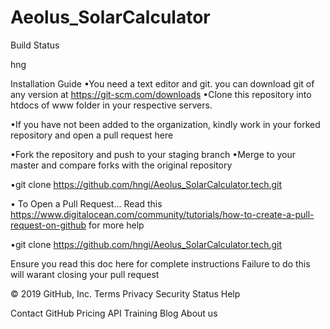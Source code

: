 # Aeolus_SolarCalculator



Build Status


hng


Installation Guide
•You need a text editor and git. you can download git of any version at https://git-scm.com/downloads
•Clone this repository into htdocs of www folder in your respective servers. 

•If you have not been added to the organization, kindly work in your forked repository and open a pull request here 

•Fork the repository and push to your staging branch
•Merge to your master and compare forks with the original repository

•git clone https://github.com/hngi/Aeolus_SolarCalculator.tech.git


• To Open a Pull Request... Read this https://www.digitalocean.com/community/tutorials/how-to-create-a-pull-request-on-github for more help

•git clone https://github.com/hngi/Aeolus_SolarCalculator.tech.git



Ensure you read this doc here for complete instructions 
 Failure to do this will warant closing your pull request


© 2019 GitHub, Inc.
Terms
Privacy
Security
Status
Help

 
Contact GitHub
Pricing
API
Training
Blog
About us

